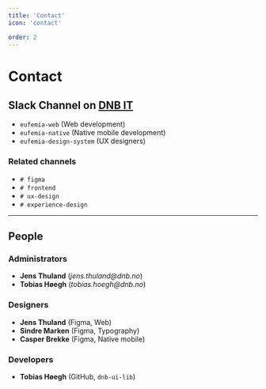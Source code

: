 ```yaml
---
title: 'Contact'
icon: 'contact'

order: 2
---
```


# Contact

## Slack Channel on [DNB IT](https://dnb-it.slack.com)

- `eufemia-web` (Web development)
- `eufemia-native` (Native mobile development)
- `eufemia-design-system` (UX designers)

### Related channels

- `# figma`
- `# frontend`
- `# ux-design`
- `# experience-design`

---

## People

### Administrators

- **Jens Thuland** (_jens.thuland@dnb.no_)
- **Tobias Høegh** (_tobias.hoegh@dnb.no_)

### Designers

- **Jens Thuland** (Figma, Web)
- **Sindre Marken** (Figma, Typography)
- **Casper Brekke** (Figma, Native mobile)

### Developers

- **Tobias Høegh** (GitHub, `dnb-ui-lib`)
